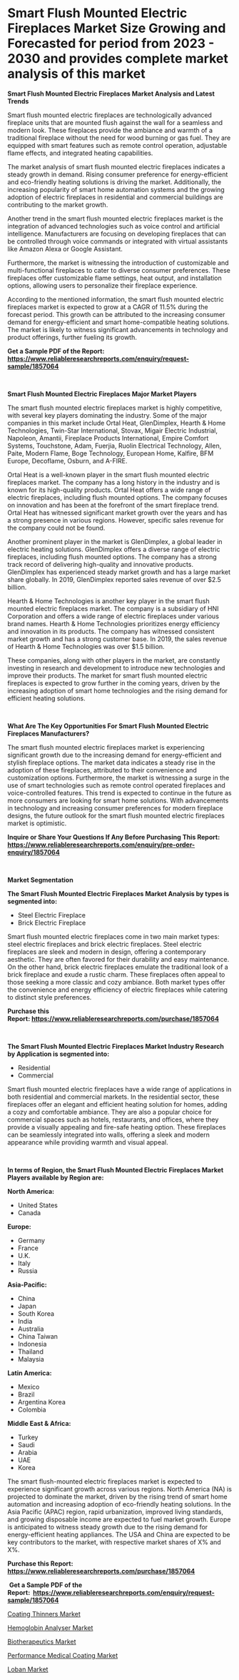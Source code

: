 <p><h1>Smart Flush Mounted Electric Fireplaces Market Size Growing and Forecasted for period from 2023 - 2030 and provides complete market analysis of this market</h1></p><p><strong>Smart Flush Mounted Electric Fireplaces Market Analysis and Latest Trends</strong></p>
<p><p>Smart flush mounted electric fireplaces are technologically advanced fireplace units that are mounted flush against the wall for a seamless and modern look. These fireplaces provide the ambiance and warmth of a traditional fireplace without the need for wood burning or gas fuel. They are equipped with smart features such as remote control operation, adjustable flame effects, and integrated heating capabilities.</p><p>The market analysis of smart flush mounted electric fireplaces indicates a steady growth in demand. Rising consumer preference for energy-efficient and eco-friendly heating solutions is driving the market. Additionally, the increasing popularity of smart home automation systems and the growing adoption of electric fireplaces in residential and commercial buildings are contributing to the market growth.</p><p>Another trend in the smart flush mounted electric fireplaces market is the integration of advanced technologies such as voice control and artificial intelligence. Manufacturers are focusing on developing fireplaces that can be controlled through voice commands or integrated with virtual assistants like Amazon Alexa or Google Assistant.</p><p>Furthermore, the market is witnessing the introduction of customizable and multi-functional fireplaces to cater to diverse consumer preferences. These fireplaces offer customizable flame settings, heat output, and installation options, allowing users to personalize their fireplace experience.</p><p>According to the mentioned information, the smart flush mounted electric fireplaces market is expected to grow at a CAGR of 11.5% during the forecast period. This growth can be attributed to the increasing consumer demand for energy-efficient and smart home-compatible heating solutions. The market is likely to witness significant advancements in technology and product offerings, further fueling its growth.</p></p>
<p><strong>Get a Sample PDF of the Report:&nbsp; <a href="https://www.reliableresearchreports.com/enquiry/request-sample/1857064">https://www.reliableresearchreports.com/enquiry/request-sample/1857064</a></strong></p>
<p>&nbsp;</p>
<p><strong>Smart Flush Mounted Electric Fireplaces Major Market Players</strong></p>
<p><p>The smart flush mounted electric fireplaces market is highly competitive, with several key players dominating the industry. Some of the major companies in this market include Ortal Heat, GlenDimplex, Hearth & Home Technologies, Twin-Star International, Stovax, Migair Electric Industrial, Napoleon, Amantii, Fireplace Products International, Empire Comfort Systems, Touchstone, Adam, Fuerjia, Ruolin Electrical Technology, Allen, Paite, Modern Flame, Boge Technology, European Home, Kalfire, BFM Europe, Decoflame, Osburn, and A-FIRE.</p><p>Ortal Heat is a well-known player in the smart flush mounted electric fireplaces market. The company has a long history in the industry and is known for its high-quality products. Ortal Heat offers a wide range of electric fireplaces, including flush mounted options. The company focuses on innovation and has been at the forefront of the smart fireplace trend. Ortal Heat has witnessed significant market growth over the years and has a strong presence in various regions. However, specific sales revenue for the company could not be found.</p><p>Another prominent player in the market is GlenDimplex, a global leader in electric heating solutions. GlenDimplex offers a diverse range of electric fireplaces, including flush mounted options. The company has a strong track record of delivering high-quality and innovative products. GlenDimplex has experienced steady market growth and has a large market share globally. In 2019, GlenDimplex reported sales revenue of over $2.5 billion.</p><p>Hearth & Home Technologies is another key player in the smart flush mounted electric fireplaces market. The company is a subsidiary of HNI Corporation and offers a wide range of electric fireplaces under various brand names. Hearth & Home Technologies prioritizes energy efficiency and innovation in its products. The company has witnessed consistent market growth and has a strong customer base. In 2019, the sales revenue of Hearth & Home Technologies was over $1.5 billion.</p><p>These companies, along with other players in the market, are constantly investing in research and development to introduce new technologies and improve their products. The market for smart flush mounted electric fireplaces is expected to grow further in the coming years, driven by the increasing adoption of smart home technologies and the rising demand for efficient heating solutions.</p></p>
<p>&nbsp;</p>
<p><strong>What Are The Key Opportunities For Smart Flush Mounted Electric Fireplaces Manufacturers?</strong></p>
<p><p>The smart flush mounted electric fireplaces market is experiencing significant growth due to the increasing demand for energy-efficient and stylish fireplace options. The market data indicates a steady rise in the adoption of these fireplaces, attributed to their convenience and customization options. Furthermore, the market is witnessing a surge in the use of smart technologies such as remote control operated fireplaces and voice-controlled features. This trend is expected to continue in the future as more consumers are looking for smart home solutions. With advancements in technology and increasing consumer preferences for modern fireplace designs, the future outlook for the smart flush mounted electric fireplaces market is optimistic.</p></p>
<p><strong>Inquire or Share Your Questions If Any Before Purchasing This Report: <a href="https://www.reliableresearchreports.com/enquiry/pre-order-enquiry/1857064">https://www.reliableresearchreports.com/enquiry/pre-order-enquiry/1857064</a></strong></p>
<p>&nbsp;</p>
<p><strong>Market Segmentation</strong></p>
<p><strong>The Smart Flush Mounted Electric Fireplaces Market Analysis by types is segmented into:</strong></p>
<p><ul><li>Steel Electric Fireplace</li><li>Brick Electric Fireplace</li></ul></p>
<p><p>Smart flush mounted electric fireplaces come in two main market types: steel electric fireplaces and brick electric fireplaces. Steel electric fireplaces are sleek and modern in design, offering a contemporary aesthetic. They are often favored for their durability and easy maintenance. On the other hand, brick electric fireplaces emulate the traditional look of a brick fireplace and exude a rustic charm. These fireplaces often appeal to those seeking a more classic and cozy ambiance. Both market types offer the convenience and energy efficiency of electric fireplaces while catering to distinct style preferences.</p></p>
<p><strong>Purchase this Report:&nbsp;<a href="https://www.reliableresearchreports.com/purchase/1857064">https://www.reliableresearchreports.com/purchase/1857064</a></strong></p>
<p>&nbsp;</p>
<p><strong>The Smart Flush Mounted Electric Fireplaces Market Industry Research by Application is segmented into:</strong></p>
<p><ul><li>Residential</li><li>Commercial</li></ul></p>
<p><p>Smart flush mounted electric fireplaces have a wide range of applications in both residential and commercial markets. In the residential sector, these fireplaces offer an elegant and efficient heating solution for homes, adding a cozy and comfortable ambiance. They are also a popular choice for commercial spaces such as hotels, restaurants, and offices, where they provide a visually appealing and fire-safe heating option. These fireplaces can be seamlessly integrated into walls, offering a sleek and modern appearance while providing warmth and visual appeal.</p></p>
<p>&nbsp;</p>
<p><strong>In terms of Region, the Smart Flush Mounted Electric Fireplaces Market Players available by Region are:</strong></p>
<p>
    <p> <strong> North America: </strong>
        <ul>
            <li>United States</li>
            <li>Canada</li>
        </ul>
        </p> 
    <p> <strong> Europe: </strong>
        <ul>
            <li>Germany</li>
            <li>France</li>
            <li>U.K.</li>
            <li>Italy</li>
            <li>Russia</li>
        </ul>
        </p> 
    <p> <strong> Asia-Pacific: </strong>
        <ul>
            <li>China</li>
            <li>Japan</li>
            <li>South Korea</li>
            <li>India</li>
            <li>Australia</li>
            <li>China Taiwan</li>
            <li>Indonesia</li>
            <li>Thailand</li>
            <li>Malaysia</li>
        </ul>
        </p> 
    <p> <strong> Latin America: </strong>
        <ul>
            <li>Mexico</li>
            <li>Brazil</li>
            <li>Argentina Korea</li>
            <li>Colombia</li>
        </ul>
        </p> 
    <p> <strong> Middle East & Africa: </strong>
        <ul>
            <li>Turkey</li>
            <li>Saudi</li>
            <li>Arabia</li>
            <li>UAE</li>
            <li>Korea</li>
        </ul>
    </p>
    </p>
<p><p>The smart flush-mounted electric fireplaces market is expected to experience significant growth across various regions. North America (NA) is projected to dominate the market, driven by the rising trend of smart home automation and increasing adoption of eco-friendly heating solutions. In the Asia Pacific (APAC) region, rapid urbanization, improved living standards, and growing disposable income are expected to fuel market growth. Europe is anticipated to witness steady growth due to the rising demand for energy-efficient heating appliances. The USA and China are expected to be key contributors to the market, with respective market shares of X% and X%.</p></p>
<p><strong>Purchase this Report: <a href="https://www.reliableresearchreports.com/purchase/1857064">https://www.reliableresearchreports.com/purchase/1857064</a></strong></p>
<p>&nbsp;<strong>Get a Sample PDF of the Report:&nbsp;&nbsp;<a href="https://www.reliableresearchreports.com/enquiry/request-sample/1857064">https://www.reliableresearchreports.com/enquiry/request-sample/1857064</a></strong></p>
<p><strong></strong></p>
<p><p><a href="https://www.linkedin.com/pulse/coating-thinners-market-challenges-opportunities-growth/">Coating Thinners Market</a></p><p><a href="https://medium.com/@fifth.dress.cause/hemoglobin-analyser-market-competitive-analysis-market-trends-and-forecast-to-2030-5c7b1f1a1f10">Hemoglobin Analyser Market</a></p><p><a href="https://medium.com/@wine.sight.theme/biotherapeutics-market-comprehensive-assessment-by-type-application-and-geography-852e7b9088ab">Biotherapeutics Market</a></p><p><a href="https://github.com/maliyahmorrow6654/Market-Research-Report-List-1/blob/main/performance-medical-coating-market.md">Performance Medical Coating Market</a></p><p><a href="https://www.linkedin.com/pulse/loban-market-insights-players-forecast-till-2030/">Loban Market</a></p></p>